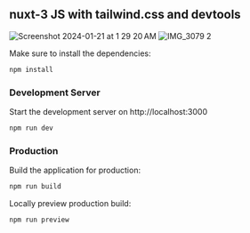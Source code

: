 ## nuxt-3 JS with tailwind.css and devtools
![Screenshot 2024-01-21 at 1 29 20 AM](https://github.com/sudo-self/nuxt3/assets/119916323/c2cdfdd9-1b40-4fee-96d8-fc04f8875825)
![IMG_3079 2](https://github.com/sudo-self/nuxt3/assets/119916323/ea7ce6cb-202c-4ac2-acc8-bce457cd00a4)



Make sure to install the dependencies:

```bash
npm install
```

### Development Server

Start the development server on http://localhost:3000

```bash
npm run dev
```

### Production

Build the application for production:

```bash
npm run build
```

Locally preview production build:

```bash
npm run preview
```
